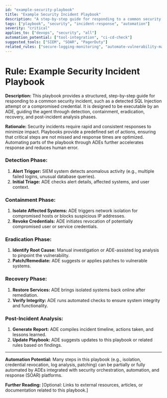 ```yaml
---
id: "example-security-playbook"
title: "Example Security Incident Playbook"
description: "A step-by-step guide for responding to a common security incident, designed for ADE execution."
tags: ["playbook", "security", "incident-response", "automation"]
severity: "critical"
applies_to: ["devops", "security", "all"]
automation_potential: ["tool-integration", "ci-cd-check"]
suggested_tools: ["SIEM", "SOAR", "PagerDuty"]
related_rules: ["secure-logging-monitoring", "automate-vulnerability-management", "incident-path"]
---
```


# Rule: Example Security Incident Playbook

**Description:** This playbook provides a structured, step-by-step guide for responding to a common security incident, such as a detected SQL Injection attempt or a compromised credential. It is designed to be executable by an ADE, guiding the agent through detection, containment, eradication, recovery, and post-incident analysis phases.

**Rationale:** Security incidents require rapid and consistent responses to minimize impact. Playbooks provide a predefined set of actions, ensuring that critical steps are not missed and response times are optimized. Automating parts of the playbook through ADEs further accelerates response and reduces human error.

### Detection Phase:
1.  **Alert Trigger:** SIEM system detects anomalous activity (e.g., multiple failed logins, unusual database queries).
2.  **Initial Triage:** ADE checks alert details, affected systems, and user context.

### Containment Phase:
1.  **Isolate Affected Systems:** ADE triggers network isolation for compromised hosts or blocks suspicious IP addresses.
2.  **Revoke Credentials:** ADE initiates revocation of potentially compromised user or service credentials.

### Eradication Phase:
1.  **Identify Root Cause:** Manual investigation or ADE-assisted log analysis to pinpoint the vulnerability.
2.  **Patch/Remediate:** ADE suggests or applies patches to vulnerable systems.

### Recovery Phase:
1.  **Restore Services:** ADE brings isolated systems back online after remediation.
2.  **Verify Integrity:** ADE runs automated checks to ensure system integrity and functionality.

### Post-Incident Analysis:
1.  **Generate Report:** ADE compiles incident timeline, actions taken, and lessons learned.
2.  **Update Playbook:** ADE suggests updates to this playbook or related rules based on findings.

---

**Automation Potential:** Many steps in this playbook (e.g., isolation, credential revocation, log analysis, patching) can be partially or fully automated by ADEs integrated with security orchestration, automation, and response (SOAR) platforms.

**Further Reading:** [Optional: Links to external resources, articles, or documentation related to this playbook.]
